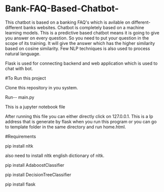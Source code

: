 # Bank-FAQ-Based-Chatbot-

This chatbot is based on a banking FAQ's which is avilable on different-different banks websites.
Chatbot is completely based on a machine learning models. 
This is a predictive based chatbot means it is going to give you answer on every question. So you need to put your question in the scope of its training.
It will give the answer which has the higher similarity based on cosine similarity.
Few NLP techniques is also used to process natural language.

Flask is used for connecting backend and web application which is used to chat with bot.

#To Run this project

Clone this repository in you system.

Run-- main.py 

This is a jupyter notebook file

After running this file you can either directly click on 127.0.0.1. This is a Ip address that is generate by flask when you run this program or you can go to template folder in the same directory and run home.html.
 
 #Requirements
 
 pip install nltk
 
 also need to install nltk english dictionary of nltk.
 
 pip install AdaboostClassifier
 
 pip install DecisionTreeClassifier
 
 pip install flask
